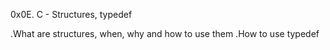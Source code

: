 0x0E. C - Structures, typedef


.What are structures, when, why and how to use them
.How to use typedef
